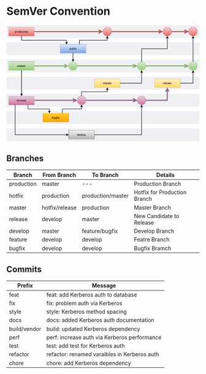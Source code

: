 # SemVer Convention

![Branch Flow](semver-branches.drawio.png)

## Branches

| Branch     | From Branch    | To Branch         | Details                      |
|------------|----------------|-------------------|------------------------------|
| production | master         |        ---        | Production Branch            |
| hotfix     | production     | production/master | Hotfix for Production Branch |
| master     | hotfix/release | production        | Master Branch                |
| release    | develop        | master            | New Candidate to Release     |
| develop    | master         | feature/bugfix    | Develop Branch               |
| feature    | develop        | develop           | Featre Branch                |
| bugfix     | develop        | develop           | Bugfix Bramch                |

## Commits

| Prefix       | Message                                      |
|--------------|----------------------------------------------|
| feat         | feat: add Kerberos auth to database          |
| fix          | fix: problem auth via Kerberos               |
| style        | style: Kerberos method spacing               |
| docs         | docs: added Kerberos auth documentation      |
| build/vendor | build: updated Kerberos dependency           |
| perf         | perf: increase auth via Kerberos performance |
| test         | test: add test for Kerberos auth             |
| refactor     | refactor: renamed varaibles in Kerberos auth |
| chore        | chore: add Kerberos dependency               |
